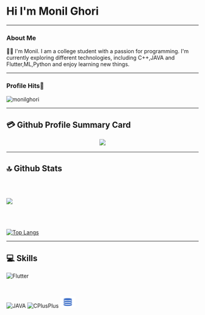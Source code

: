 <h1> Hi I'm Monil Ghori</h1>

---
### About Me



:man_technologist: I'm Monil. I am a college student with a passion for programming. I'm currently exploring different technologies, including C++,JAVA and Flutter,ML,Python and enjoy learning new things.


---
### Profile Hits🔳
<p align="left"> <img src="https://komarev.com/ghpvc/?username=monilghori&label=Profile%20views&color=0e75b6&style=flat" alt="monilghori" /> </p>

---

## 💳 Github Profile Summary Card
<p align="center">
  <img src="https://github-profile-summary-cards.vercel.app/api/cards/profile-details?username=monilghori&theme=vue"/>
</p>

---


## 🔝 Github Stats


<br></br>
<div>
   <img height="180em" src="https://github-readme-streak-stats.herokuapp.com/?user=monilghori&theme=chartreuse-dark&hide_border=true" />
</div>
   
<br></br>
   
[![Top Langs](https://github-readme-stats-git-masterrstaa-rickstaa.vercel.app/api/top-langs/?username=monilghori)](https://github.com/anuraghazra/github-readme-stats)



  

---

## 💻 Skills
<!--  ![Dart](https://img.shields.io/badge/dart-%230175C2.svg?style=for-the-badge&logo=dart&logoColor=white) -->
  ![Flutter](https://img.shields.io/badge/Flutter-%2302569B.svg?style=for-the-badge&logo=Flutter&logoColor=white)   
<div style="display: inline_block"><br>
  <p>
  <img alt="JAVA" height="30" width="40" src="https://cdn.jsdelivr.net/gh/devicons/devicon/icons/java/java-original.svg">
  <img alt="CPlusPlus" height="30" width="40" src="https://cdn.jsdelivr.net/gh/devicons/devicon/icons/cplusplus/cplusplus-original.svg">
  <img alt="SQL" height="30" width="40" src="https://raw.githubusercontent.com/github/explore/80688e429a7d4ef2fca1e82350fe8e3517d3494d/topics/sql/sql.png">
     
  </p>
    
</div>
